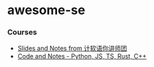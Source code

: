 # awesome-se

### Courses

- [Slides and Notes from 计软语你讲师团](https://github.com/HIT-SE/slides-notes)
- [Code and Notes - Python, JS, TS, Rust, C++](https://github.com/raptazure/code-notes)
